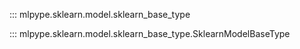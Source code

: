::: mlpype.sklearn.model.sklearn_base_type

::: mlpype.sklearn.model.sklearn_base_type.SklearnModelBaseType